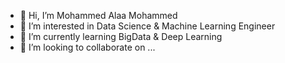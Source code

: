 - 👋 Hi, I’m Mohammed Alaa Mohammed 
- 👀 I’m interested in Data Science & Machine Learning Engineer
- 🌱 I’m currently learning BigData & Deep Learning
- 💞️ I’m looking to collaborate on ...

<!---
AppliedDataScienceCapstone is a ✨ special ✨ repository because its `README.md` (this file) appears on your GitHub profile.
You can click the Preview link to take a look at your changes.
--->
